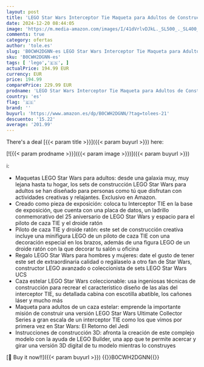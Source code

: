 ```yaml
---
layout: post
title: 'LEGO Star Wars Interceptor Tie Maqueta para Adultos de Construcción Ultimate Collector Series  Caza Estelar para Exponer y Coleccionar  Regalo para Hombres y Mujeres Fans de UCS 75382'
date: 2024-12-20 08:44:05
image: 'https://m.media-amazon.com/images/I/41dVrlvDJkL._SL500_._SL400_.jpg'
comments: true
category: ofertas
author: 'tole.es'
slug: 'B0CWH2DGNN-es LEGO Star Wars Interceptor Tie Maqueta para Adultos de...'
sku: 'B0CWH2DGNN-es'
tags: [ 'lego','🇪🇸', ]
actualPrice: 194.99 EUR
currency: EUR
price: 194.99
comparePrice: 229.99 EUR
prodname: 'LEGO Star Wars Interceptor Tie Maqueta para Adultos de Construcción Ultimate Collector Series  Caza Estelar para Exponer y Coleccionar  Regalo para Hombres y Mujeres Fans de UCS 75382'
country: 'es'
flag: '🇪🇸'
brand: ''
buyurl: 'https://www.amazon.es/dp/B0CWH2DGNN/?tag=tolees-21'
descuento: '15.22'
average: '201.99'
---
```


There's a deal [{{< param title >}}]({{< param buyurl >}})  here:

[![{{< param prodname >}}]({{< param image >}})]({{< param buyurl >}})

ℹ️:

- Maquetas LEGO Star Wars para adultos: desde una galaxia muy, muy lejana hasta tu hogar, los sets de construcción LEGO Star Wars para adultos se han diseñado para personas como tú que disfrutan con actividades creativas y relajantes. Exclusivo en Amazon.
- Creado como pieza de exposición: coloca tu Interceptor TIE en la base de exposición, que cuenta con una placa de datos, un ladrillo conmemorativo del 25 aniversario de LEGO Star Wars y espacio para el piloto de caza TIE y el droide ratón
- Piloto de caza TIE y droide ratón: este set de construcción creativa incluye una minifigura LEGO de un piloto de caza TIE con una decoración especial en los brazos, además de una figura LEGO de un droide ratón con la que decorar tu salón u oficina
- Regalo LEGO Star Wars para hombres y mujeres: date el gusto de tener este set de extraordinaria calidad o regálaselo a otro fan de Star Wars, constructor LEGO avanzado o coleccionista de sets LEGO Star Wars UCS
- Caza estelar LEGO Star Wars coleccionable: usa ingeniosas técnicas de construcción para recrear el característico diseño de las alas del interceptor TIE, su detallada cabina con escotilla abatible, los cañones láser y mucho más
- Maqueta para adultos de un caza estelar: emprende la importante misión de construir una versión LEGO Star Wars Ultimate Collector Series a gran escala de un interceptor TIE como los que vimos por primera vez en Star Wars: El Retorno del Jedi
- Instrucciones de construcción 3D: afronta la creación de este complejo modelo con la ayuda de LEGO Builder, una app que te permite acercar y girar una versión 3D digital de tu modelo mientras lo construyes

[🛒 Buy it now!!]({{< param buyurl >}})
{{<world>}}B0CWH2DGNN{{</world>}}
